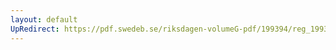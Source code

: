 ```yaml
---
layout: default
UpRedirect: https://pdf.swedeb.se/riksdagen-volumeG-pdf/199394/reg_199394/reg_199394_0341.pdf
---
```

